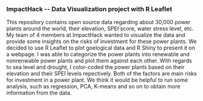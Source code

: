 ### ImpactHack -- Data Visualization project with R Leaflet

This repository contains open source data regarding about 30,000 power plants around the world, their elevation, SPEI score, water stress
level, etc. My team of 4 members at ImpactHack wanted to visualize the data and provide some insights on the risks of investment for these
power plants. We decided to use R Leaflet to plot goelogical data and R Shiny to present it on a webpage. I was able to categorize the 
power plants into renewable and nonrenwable power plants and plot them against each other. With regards to sea level and drought, I 
color-coded the power plants based on their elevation and their SPEI levels repectively. Both of the factors are main risks for investment
in a power plant. We think it would be helpful to run some analysis, such as regression, PCA, K-means and so on to obtain more information
from the data.
